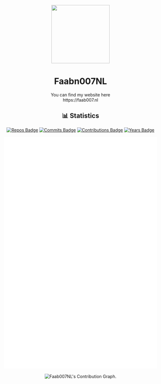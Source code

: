 <div align="center">
  <img src="https://faab007.nl/littlelink/images/avatar.png" width="192" height="192">
  <h1>Faabn007NL</h1>
</div>

<div align="center">
  You can find my website here
</br>
  https://faab007.nl
</div>

<div align="center">
  <h2>📊 Statistics</h2>
  
  [![Repos Badge](https://badges.strrl.dev/repos/faab007nl)](https://badges.strrl.dev) [![Commits Badge](https://badges.strrl.dev/commits/all/faab007nl)](https://badges.strrl.dev) [![Contributions Badge](https://badges.strrl.dev/contributions/all/faab007nl)](https://badges.strrl.dev) [![Years Badge](https://badges.strrl.dev/years/faab007nl)](https://badges.strrl.dev)

  ![Metrics](https://raw.githubusercontent.com/faab007nl/faab007nl/master/github-metrics.svg)
  
  <img height="295em" src="https://github-readme-activity-graph.vercel.app/graph?username=faab007nl&theme=rogue" alt=" Faab007NL's Contribution Graph.">
</div>
